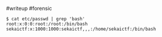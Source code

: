 #writeup #forensic 

```
$ cat etc/passwd | grep 'bash'
root:x:0:0:root:/root:/bin/bash
sekaictf:x:1000:1000:sekaictf,,,:/home/sekaictf:/bin/bash
```